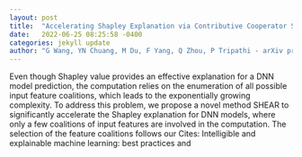 ```yaml
---
layout: post
title:  "Accelerating Shapley Explanation via Contributive Cooperator Selection"
date:   2022-06-25 08:25:58 -0400
categories: jekyll update
author: "G Wang, YN Chuang, M Du, F Yang, Q Zhou, P Tripathi - arXiv preprint arXiv , 2022"
---
```

Even though Shapley value provides an effective explanation for a DNN model prediction, the computation relies on the enumeration of all possible input feature coalitions, which leads to the exponentially growing complexity. To address this problem, we propose a novel method SHEAR to significantly accelerate the Shapley explanation for DNN models, where only a few coalitions of input features are involved in the computation. The selection of the feature coalitions follows our 
Cites: Intelligible and explainable machine learning: best practices and